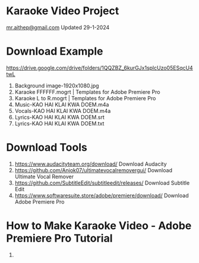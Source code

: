 # Karaoke Video Project
mr.aithep@gmail.com Updated 29-1-2024

# Download Example
https://drive.google.com/drive/folders/1QQZBZ_6kurGJx1splcUzo05ESqcU4twL
1. Background image-1920x1080.jpg
2. Karaoke FFFFFF.mogrt | Templates for Adobe Premiere Pro
3. Karaoke L to R.mogrt | Templates for Adobe Premiere Pro
4. Music-KAO HAI KLAI KWA DOEM.m4a 
5. Vocals-KAO HAI KLAI KWA DOEM.m4a
6. Lyrics-KAO HAI KLAI KWA DOEM.srt
7. Lyrics-KAO HAI KLAI KWA DOEM.txt 

# Download Tools
1. https://www.audacityteam.org/download/ Download Audacity
2. https://github.com/Anjok07/ultimatevocalremovergui/ Download Ultimate Vocal Remover
3. https://github.com/SubtitleEdit/subtitleedit/releases/ Download Subtitle Edit
4. https://www.softwaresuite.store/adobe/premiere/download/ Download Adobe Premiere Pro

# How to Make Karaoke Video - Adobe Premiere Pro Tutorial
1.
